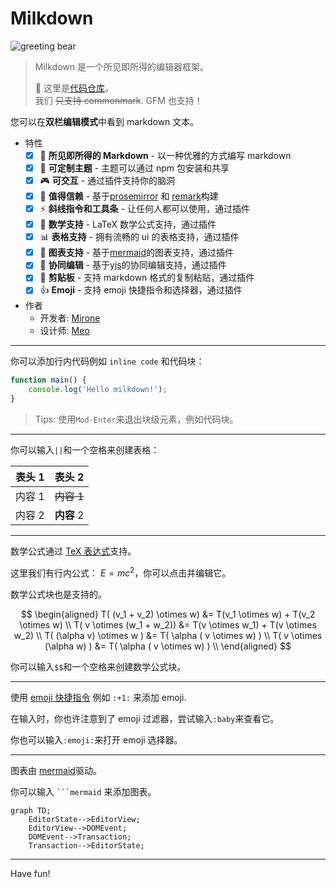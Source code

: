 # Milkdown

![greeting bear](/polar.jpeg)

> Milkdown 是一个所见即所得的编辑器框架。
>
> :baby_bottle: 这里是[代码仓库](点击右键打开链接)。\
> 我们 ~~只支持 commonmark~~. GFM 也支持！

您可以在**双栏编辑模式**中看到 markdown 文本。

-   特性
    -   [x] 📝 **所见即所得的 Markdown** - 以一种优雅的方式编写 markdown
    -   [x] 🎨 **可定制主题** - 主题可以通过 npm 包安装和共享
    -   [x] 🎮 **可交互** - 通过插件支持你的脑洞
    -   [x] 🦾 **值得信赖** - 基于[prosemirror](https://prosemirror.net/) 和 [remark](https://github.com/remarkjs/remark)构建
    -   [x] ⚡ **斜线指令和工具条** - 让任何人都可以使用，通过插件
    -   [x] 🧮 **数学支持** - LaTeX 数学公式支持，通过插件
    -   [x] 📊 **表格支持** - 拥有流畅的 ui 的表格支持，通过插件
    -   [x] 📰 **图表支持** - 基于[mermaid](https://mermaid-js.github.io/mermaid/#/)的图表支持，通过插件
    -   [x] 🍻 **协同编辑** - 基于[yjs](https://docs.yjs.dev/)的协同编辑支持，通过插件
    -   [x] 💾 **剪贴板** - 支持 markdown 格式的复制粘贴，通过插件
    -   [x] :+1: **Emoji** - 支持 emoji 快捷指令和选择器，通过插件
-   作者
    -   开发者: [Mirone][mirone]
    -   设计师: [Meo][meo]

---

你可以添加行内代码例如 `inline code` 和代码块：

```javascript
function main() {
    console.log('Hello milkdown!');
}
```

> Tips: 使用`Mod-Enter`来退出块级元素，例如代码块。

---

你可以输入`||`和一个空格来创建表格：

| 表头 1 |   表头 2   |
| ------ | :--------: |
| 内容 1 | ~~内容 1~~ |
| 内容 2 | **内容** 2 |

---

数学公式通过 [TeX 表达式](https://en.wikipedia.org/wiki/TeX)支持。

这里我们有行内公式： $E = mc^2$，你可以点击并编辑它。

数学公式块也是支持的。

$$
\begin{aligned}
T( (v_1 + v_2) \otimes w) &= T(v_1 \otimes w) + T(v_2 \otimes w) \\
T( v \otimes (w_1 + w_2)) &= T(v \otimes w_1) + T(v \otimes w_2) \\
T( (\alpha v) \otimes w ) &= T( \alpha ( v \otimes w) ) \\
T( v \otimes (\alpha w) ) &= T( \alpha ( v \otimes w) ) \\
\end{aligned}
$$

你可以输入`$$`和一个空格来创建数学公式块。

---

使用 [emoji 快捷指令](https://www.webfx.com/tools/emoji-cheat-sheet/) 例如 `:+1:` 来添加 emoji.

在输入时，你也许注意到了 emoji 过滤器，尝试输入`:baby`来查看它。

你也可以输入`:emoji:`来打开 emoji 选择器。

---

图表由 [mermaid](https://mermaid-js.github.io/mermaid/#/)驱动。

你可以输入 ` ```mermaid ` 来添加图表。

```mermaid
graph TD;
    EditorState-->EditorView;
    EditorView-->DOMEvent;
    DOMEvent-->Transaction;
    Transaction-->EditorState;
```

---

Have fun!

[repo]: https://github.com/Saul-Mirone/milkdown
[prosemirror]: https://prosemirror.net/
[yjs]: https://docs.yjs.dev/
[remark]: https://github.com/remarkjs/remark
[mirone]: https://github.com/Saul-Mirone
[meo]: https://www.meo.cool/
